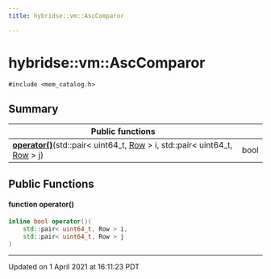 ```yaml
---
title: hybridse::vm::AscComparor

---
```

# hybridse::vm::AscComparor



`#include <mem_catalog.h>`

## Summary


|  Public functions|            |
| -------------- | -------------- |
|**[operator()](/hybridse/usage/api/c++/Classes/structhybridse_1_1vm_1_1_asc_comparor.md#function-operator())**(std::pair< uint64_t, [Row](/hybridse/usage/api/c++/Classes/classhybridse_1_1codec_1_1_row.md) > i, std::pair< uint64_t, [Row](/hybridse/usage/api/c++/Classes/classhybridse_1_1codec_1_1_row.md) > j)| bool  |

## Public Functions

#### function operator()

```cpp
inline bool operator()(
    std::pair< uint64_t, Row > i,
    std::pair< uint64_t, Row > j
)
```


-------------------------------

Updated on  1 April 2021 at 16:11:23 PDT